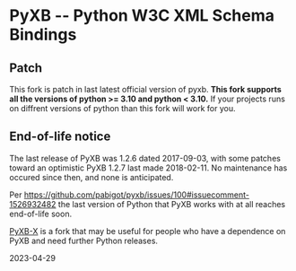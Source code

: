 # PyXB -- Python W3C XML Schema Bindings

## Patch
This fork is patch in last latest official version of pyxb.
**This fork supports all the versions of python >= 3.10 and python < 3.10.**
If your projects runs on diffrent versions of python than this fork will work for you. 

## End-of-life notice

The last release of PyXB was 1.2.6 dated 2017-09-03, with some patches
toward an optimistic PyXB 1.2.7 last made 2018-02-11.  No maintenance
has occured since then, and none is anticipated.

Per https://github.com/pabigot/pyxb/issues/100#issuecomment-1526932482
the last version of Python that PyXB works with at all reaches
end-of-life soon.

[PyXB-X](https://github.com/renalreg/PyXB-X) is a fork that may be
useful for people who have a dependence on PyXB and need further Python
releases.

2023-04-29
